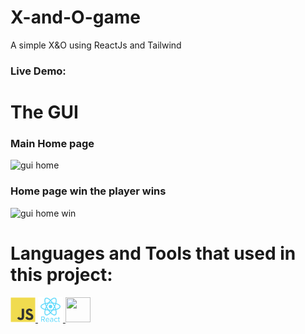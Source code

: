 # X-and-O-game
A simple X&O using ReactJs and Tailwind



<h3 align="left">Live Demo: </h3>


<h1 align="left">The GUI </h1>



<h3 align="left">Main Home page </h3>

![gui home](https://github.com/TheMostafax/x-and-o-game-using-react/assets/81190585/6f4d9043-7bd2-4279-a8b0-2f295e72c6e9)





<h3 align="left">Home page win the player wins</h3>

![gui home win](https://github.com/TheMostafax/x-and-o-game-using-react/assets/81190585/5a3788e6-2b59-4cac-bffb-84ffe7c2b09b)



<h1 align="left">Languages and Tools that used in this project: </h1>
<a href="https://developer.mozilla.org/en-US/docs/Web/JavaScript" target="_blank" rel="noreferrer"> <img src="https://raw.githubusercontent.com/devicons/devicon/master/icons/javascript/javascript-original.svg" alt="javascript" width="40" height="40"/><a href="https://reactjs.org/" target="_blank" rel="noreferrer"> <img src="https://raw.githubusercontent.com/devicons/devicon/master/icons/react/react-original-wordmark.svg" alt="react" width="40" height="40"/> </a><a href="https://tailwindcss.com/" rel="nofollow"><img src="https://camo.githubusercontent.com/bdedcbc949feefecc3ff98f7e655ee8151b522e2f32196c648620f5366d909d5/68747470733a2f2f63646e2e6a7364656c6976722e6e65742f67682f64657669636f6e732f64657669636f6e2f69636f6e732f7461696c77696e646373732f7461696c77696e646373732d706c61696e2e737667" width="40" height="40" data-canonical-src="https://cdn.jsdelivr.net/gh/devicons/devicon/icons/tailwindcss/tailwindcss-plain.svg" style="max-width: 100%;"></a>
